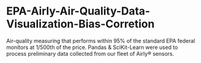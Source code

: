 # EPA-Airly-Air-Quality-Data-Visualization-Bias-Corretion
Air-quality measuring that performs within 95% of the standard EPA federal monitors at 1/500th of the price. Pandas &amp; SciKit-Learn were used to process preliminary data collected from our fleet of Airly® sensors.
